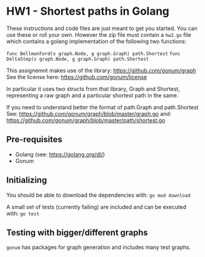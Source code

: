 # HW1 - Shortest paths in Golang

These instructions and code files are just meant to get you started. You can
use these or roll your own. However the zip file must contain a `hw2.go` file
which contains a golang implementation of the following two functions:

`func BellmanFord(s graph.Node, g graph.Graph) path.Shortest`
`func DeltaStep(s graph.Node, g graph.Graph) path.Shortest`

This assignemnt makes use of the library: https://github.com/gonum/graph
See the license here: https://github.com/gonum/license

In particular it uses two structs from that library, Graph and Shortest,
representing a raw graph and a particular shortest path in the same.

If you need to understand better the format of path.Graph and path.Shortest
See: https://github.com/gonum/graph/blob/master/graph.go
and: https://github.com/gonum/graph/blob/master/path/shortest.go

## Pre-requisites

* Golang (see: https://golang.org/dl/)
* Gonum

## Initializing

You should be able to download the dependencies with:
`go mod download`

A small set of tests (currently failing) are included and can be executed
with: `go test`

## Testing with bigger/different graphs

`gonum` has packages for graph generation and includes many test graphs.
